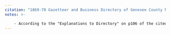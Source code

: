 ```yaml
---
citation: "1869-70 Gazetteer and Business Directory of Genesee County NY, p198, ancestry.com"
notes: >-

    - According to the "Explanations to Directory" on p106 of the cited volume, "Names set in CAPITALS indicate subcribers to this work." Perhaps James purchased a copy on behalf of the business.
---
```



